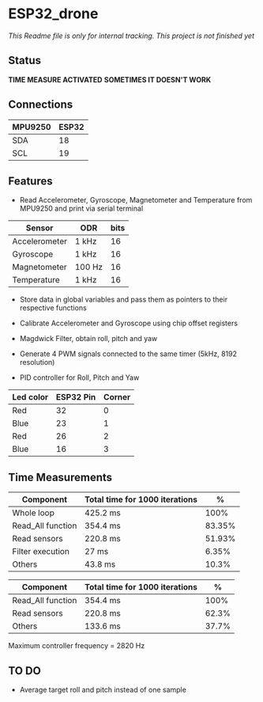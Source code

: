 # ESP32_drone

*This Readme file is only for internal tracking. This project is not finished yet*

## Status
**TIME MEASURE ACTIVATED**
**SOMETIMES IT DOESN'T WORK**

## Connections

| MPU9250 | ESP32 |
| --- | --- |
| SDA  | 18  |
| SCL  | 19  |


## Features
* Read Accelerometer, Gyroscope, Magnetometer and Temperature from MPU9250 and print via serial terminal

| Sensor | ODR | bits |
| --- | --- | --- |
| Accelerometer | 1 kHz | 16 |
| Gyroscope | 1 kHz | 16 |
| Magnetometer | 100 Hz | 16 |
| Temperature | 1 kHz | 16 |

* Store data in global variables and pass them as pointers to their respective functions
* Calibrate Accelerometer and Gyroscope using chip offset registers
* Magdwick Filter, obtain roll, pitch and yaw

* Generate 4 PWM signals connected to the same timer (5kHz, 8192 resolution)
* PID controller for Roll, Pitch and Yaw

| Led color | ESP32 Pin | Corner |
| --- | --- | --- |
| Red | 32 | 0 |
| Blue | 23 | 1 |
| Red | 26 | 2 |
| Blue | 16 | 3 |

## Time Measurements

| Component | Total time for 1000 iterations| % |
| --- | --- | --- |
| Whole loop | 425.2 ms | 100% |
| Read_All function | 354.4 ms | 83.35% |
| Read sensors | 220.8 ms | 51.93% |
| Filter execution | 27 ms | 6.35% |
| Others | 43.8 ms | 10.3% |

| Component | Total time for 1000 iterations| % |
| --- | --- | --- |
| Read_All function | 354.4 ms | 100% |
| Read sensors | 220.8 ms | 62.3% |
| Others | 133.6 ms | 37.7% |

Maximum controller frequency = 2820 Hz

## TO DO
* Average target roll and pitch instead of one sample

